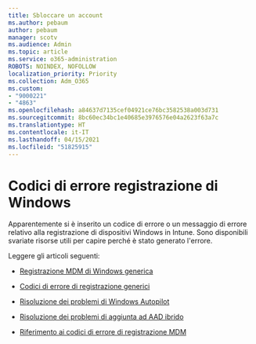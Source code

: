 ```yaml
---
title: Sbloccare un account
ms.author: pebaum
author: pebaum
manager: scotv
ms.audience: Admin
ms.topic: article
ms.service: o365-administration
ROBOTS: NOINDEX, NOFOLLOW
localization_priority: Priority
ms.collection: Adm_O365
ms.custom:
- "9000221"
- "4863"
ms.openlocfilehash: a84637d7135cef04921ce76bc3582538a003d731
ms.sourcegitcommit: 8bc60ec34bc1e40685e3976576e04a2623f63a7c
ms.translationtype: HT
ms.contentlocale: it-IT
ms.lasthandoff: 04/15/2021
ms.locfileid: "51825915"
---
```

# <a name="windows-enrolment-error-codes"></a>Codici di errore registrazione di Windows

Apparentemente si è inserito un codice di errore o un messaggio di errore relativo alla registrazione di dispositivi Windows in Intune. Sono disponibili svariate risorse utili per capire perché è stato generato l'errore.
 
Leggere gli articoli seguenti:

- [Registrazione MDM di Windows generica](https://docs.microsoft.com/mem/intune/enrollment/troubleshoot-windows-enrollment-errors)

- [Codici di errore di registrazione generici](https://docs.microsoft.com/mem/intune/enrollment/troubleshoot-device-enrollment-in-intune#general-enrollment-error-codes)

- [Risoluzione dei problemi di Windows Autopilot](https://docs.microsoft.com/windows/deployment/windows-autopilot/troubleshooting)

- [Risoluzione dei problemi di aggiunta ad AAD ibrido](https://docs.microsoft.com/azure/active-directory/devices/troubleshoot-hybrid-join-windows-current)

- [Riferimento ai codici di errore di registrazione MDM](https://docs.microsoft.com/windows/win32/mdmreg/mdm-registration-constants)
